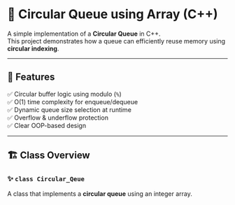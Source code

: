 # 🔁 Circular Queue using Array (C++)

A simple implementation of a **Circular Queue** in C++.  
This project demonstrates how a queue can efficiently reuse memory using **circular indexing**.

---

## 🧩 Features

✅ Circular buffer logic using modulo (`%`)  
✅ O(1) time complexity for enqueue/dequeue  
✅ Dynamic queue size selection at runtime  
✅ Overflow & underflow protection  
✅ Clear OOP-based design  

---

## 🏗️ Class Overview

### ✨ `class Circular_Qeue`
A class that implements a **circular queue** using an integer array.  
